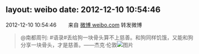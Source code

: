 layout: weibo
date: 2012-12-10 10:54:46
---
2012-12-10 10:54:46  &nbsp;&nbsp;&nbsp;&nbsp;&nbsp;&nbsp; 来自 <a href="http://weibo.com/" rel="nofollow">微博 weibo.com</a>
转发微博
>  @南都周刊: #语录#丢给狗一块骨头算不上慈善。和狗同样饥饿，又能和狗分享一块骨头，才是慈善。——杰克·伦敦 ​​​
>  ![图片](https://ww4.sinaimg.cn/large/61d7cd94gw1dzof9ae3wwj.jpg)
